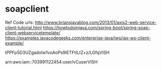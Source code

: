 # soapclient

Ref Code urls:
http://www.briansjavablog.com/2013/01/axis2-web-service-client-tutorial.html
https://howtodoinjava.com/spring-boot/spring-soap-client-webservicetemplate/
https://examples.javacodegeeks.com/enterprise-java/jws/jax-ws-client-example/



tPPFp5D3UZgadolw1voAoPs9lETFtILtZ+z/LGfqVISH

arn:aws:iam::703991122454:user/vCuserVISH
